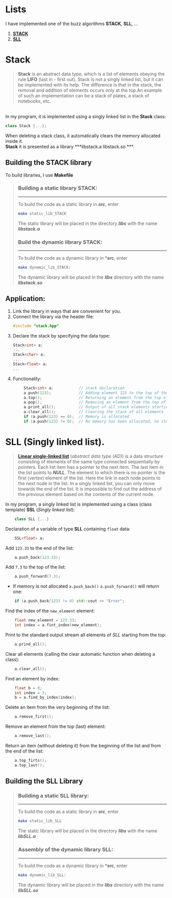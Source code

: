 # **Lists**
I have implemented one of the buzz algorithms **STACK**, **SLL**, ...

1. [**STACK**](#**Stack**)
2. [**SLL**](#**SLL** (Singly linked list))


# **Stack**
> **Stack** is an abstract data type, which is a list of elements obeying the rule **LIFO** (last in - first out). Stack is not a singly linked list, but it can be implemented with its help. The difference is that in the stack, the removal and addition of elements occurs only at the top.An
example of such an implementation can be a stack of plates, a stack of notebooks, etc. 

</br>
In my program, it is implemented using a singly linked list in the <b>Stack</b> class:

```cpp
class Stack {...};
```
When deleting a stack class, it automatically clears the memory allocated inside it.</br>
**Stack** it is presented as a library ***libstack.a libstack.so ***.

## **Building the STACK library**

To build libraries, I use **Makefile**

> ### **Building a static library STACK**:
>___
> To build the code as a static library in ***src***, enter 
> ```sh
> make static_lib_STACK
> ```
> The static library will be placed in the directory ***libs*** with the name ***libstack.a***
> ### **Build the dynamic library STACK**:
>___
> To build the code as a dynamic library in ***src**, enter 
> ```sh
> make dynamic_lib_STACK:
> ```
> The dynamic library will be placed in the ***libs*** directory with the name ***libstack.so***


## **Application:**

1. Link the library in ways that are convenient for you.
2. Connect the library via the header file:
    ```cpp
    #include "stack.hpp"
    ```
3. Declare the stack by specifying the data type:
    ```cpp
    Stack<int> a;
    ...
    Stack<char> a;
    ...
    Stack<float> a;
    ...
    ```
4. Functionality:
```cpp
        Stack<int> a;           // stack declaration
        a.push(123);            // Adding element 123 to the top of the stack. 
        a.top();                // Returning an element from the top of the stack
        a.pop();                // Removing an element from the top of the stack
        a.print_all();          // Output of all stack elements starting from the top
        a.clear_all();          // Clearing the stack of all elements
        if (a.push(123) == 0);  // Memory is allocated
        if (a.push(123) != 0);  // No memory has been allocated, no item has been added
```

# **SLL** (Singly linked list).

> [**Linear single-linked list**](https://en.wikipedia.org/wiki/Linked_list) (*abstract data type (AD)*) is a data structure consisting of elements of the same type connected sequentially by pointers. Each list item has a pointer to the next item. The last item in the list points to ***NULL***. The element to which there is no pointer is the first (*vertex*) element of the list. Here the link in each node points to the next node in the list. In a singly linked list, you can only move towards the end of the list. It is impossible to find out the address of the previous element based on the contents of the current node.

In my program, a singly linked list is implemented using a class (class template) **SSL** (*Singly linked list*):
```cpp
    class SLL {...}
```
Declaration of a variable of type **SLL** containing `float` data:
```cpp
    SSL<float> a;
```
Add `123.33` to the end of the list:
```cpp
    a.push_back(123.33);
```
Add `7.3` to the top of the list:
```cpp
    a.push_forward(7.3);
```

* If memory is not allocated `a.push_back()` `a.push_forward()` will return one:
```cpp
    if (a.push_back(123) != 0) std::cout << "Error";
```

Find the index of the `new_element` element:
```cpp
    float new_element = 123.33;
    int index = a.fint_index(new_element);
```

Print to the standard output stream all elements of *SLL* starting from the top:
```cpp
    a.prind_all();
```

Clear all elements (calling the clear automatic function when deleting a class):
```cpp
    a.clear_all();
```

Find an element by index:
```cpp
    float b = 0;
    int index = 3;
    b = a.find_by_index(index);
```

Delete an item from the very beginning of the list:
```cpp
    a.remove_first();
```

Remove an element from the top (last) element:
```cpp
    a.remove_last();
```

Return an item (without deleting it) from the beginning of the list and from the end of the list:
```cpp
    a.top_firts();
    a.top_last();
```

## **Building the SLL Library**

> ### **Building a static SLL library**:
>___
> To build the code as a static library in ***src***, enter 
> ```sh
> make static_lib_SLL
> ```
> The static library will be placed in the directory ***libs*** with the name ***libSLL.a***
> ### **Assembly of the dynamic library SLL**:
>___
> To build the code as a dynamic library in ***src**, enter 
> ```sh
> make dynamic_lib_SLL:
> ```
> The dynamic library will be placed in the ***libs*** directory with the name ***libSLL.so***